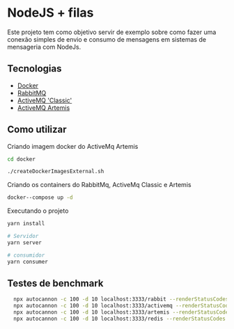 # NodeJS + filas

Este projeto tem como objetivo servir de exemplo sobre como fazer uma conexão simples de envio e consumo de mensagens em sistemas de mensageria com NodeJs.

## Tecnologias

- [Docker](https://www.docker.com/)
- [RabbitMQ](https://www.rabbitmq.com/)
- [ActiveMQ 'Classic'](https://activemq.apache.org/components/classic/)
- [ActiveMQ Artemis](https://activemq.apache.org/components/artemis/)

## Como utilizar

Criando imagem docker do ActiveMq Artemis

```sh
cd docker

./createDockerImagesExternal.sh
```

Criando os containers do RabbitMq, ActiveMq Classic e Artemis

```sh
docker--compose up -d
```

Executando o projeto

```sh
yarn install

# Servidor
yarn server

# consumidor
yarn consumer
```

## Testes de benchmark

```bash
  npx autocannon -c 100 -d 10 localhost:3333/rabbit --renderStatusCodes
  npx autocannon -c 100 -d 10 localhost:3333/activemq --renderStatusCodes
  npx autocannon -c 100 -d 10 localhost:3333/artemis --renderStatusCodes
  npx autocannon -c 100 -d 10 localhost:3333/redis --renderStatusCodes
```
